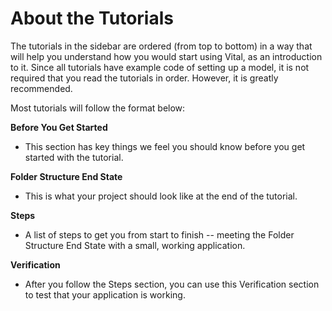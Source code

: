 # About the Tutorials

The tutorials in the sidebar are ordered (from top to bottom) in a way that will
help you understand how you would start using Vital, as an introduction to it. Since
all tutorials have example code of setting up a model, it is not
required that you read the tutorials in order. However, it is greatly
recommended.

Most tutorials will follow the format below:

**Before You Get Started**

- This section has key things we feel you should know before you get started
  with the tutorial.

**Folder Structure End State**

- This is what your project should look like at the end of the tutorial.

**Steps**

- A list of steps to get you from start to finish -- meeting the Folder
  Structure End State with a small, working application.

**Verification**

- After you follow the Steps section, you can use this Verification section to
  test that your application is working.
